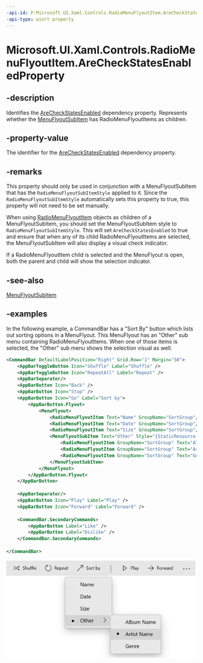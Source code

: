 ```yaml
---
-api-id: P:Microsoft.UI.Xaml.Controls.RadioMenuFlyoutItem.AreCheckStatesEnabledProperty
-api-type: winrt property
---
```


# Microsoft.UI.Xaml.Controls.RadioMenuFlyoutItem.AreCheckStatesEnabledProperty

<!--
public static Windows.UI.Xaml.DependencyProperty AreCheckStatesEnabledProperty { get; }
-->


## -description

Identifies the [AreCheckStatesEnabled](radiomenuflyoutitem_arecheckstatesenabled.md) dependency property.
Represents whether the [MenuFlyoutSubItem](menuflyoutsubitem.md) has RadioMenuFlyoutItems as children.

## -property-value

The identifier for the [AreCheckStatesEnabled](radiomenuflyoutitem_arecheckstatesenabled.md) dependency property.

## -remarks
This property should only be used in conjunction with a MenuFlyoutSubItem that has the `RadioMenuFlyoutSubItemStyle` applied to it. Since the `RadioMenuFlyoutSubItemStyle` automatically sets this property to true, this property will not need to be set manually.

When using [RadioMenuFlyoutItem](radiomenuflyoutitem.md) objects as children of a MenuFlyoutSubItem, you should set the MenuFlyoutSubItem style to `RadioMenuFlyoutSubItemStyle`. This will set `AreCheckStatesEnabled` to true and ensure that when any of its child RadioMenuFlyoutItems are selected, the MenuFlyoutSubItem will also display a visual check indicator.

If a RadioMenuFlyoutItem child is selected and the MenuFlyout is open, both the parent and child will show the selection indicator.

## -see-also
[MenuFlyoutSubItem](menuflyoutsubitem.md)

## -examples
In the following example, a CommandBar has a "Sort By" button which lists out sorting options in a MenuFlyout. This MenuFlyout has an "Other" sub menu containing RadioMenuFlyoutItems. When one of those items is selected, the "Other" sub menu shows the selection visual as well.

```xml
<CommandBar DefaultLabelPosition="Right" Grid.Row="1" Margin="50">
    <AppBarToggleButton Icon="Shuffle" Label="Shuffle" />
    <AppBarToggleButton Icon="RepeatAll" Label="Repeat" />
    <AppBarSeparator/>
    <AppBarButton Icon="Back" />
    <AppBarButton Icon="Stop" />
    <AppBarButton Icon="Go" Label="Sort by">
        <AppBarButton.Flyout>
            <MenuFlyout>
                <RadioMenuFlyoutItem Text="Name" GroupName="SortGroup"/>
                <RadioMenuFlyoutItem Text="Date" GroupName="SortGroup"/>
                <RadioMenuFlyoutItem Text="Size" GroupName="SortGroup"/>
                <MenuFlyoutSubItem Text="Other" Style="{StaticResource RadioMenuFlyoutSubItemStyle}">
                    <RadioMenuFlyoutItem GroupName="SortGroup" Text="Album Name"/>
                    <RadioMenuFlyoutItem GroupName="SortGroup" Text="Artist Name"/>
                    <RadioMenuFlyoutItem GroupName="SortGroup" Text="Genre"/>
                </MenuFlyoutSubItem>
            </MenuFlyout>
        </AppBarButton.Flyout>
    </AppBarButton>

    <AppBarSeparator/>
    <AppBarButton Icon="Play" Label="Play" />
    <AppBarButton Icon="Forward" Label="Forward" />

    <CommandBar.SecondaryCommands>
        <AppBarButton Label="Like" />
        <AppBarButton Label="Dislike" />
    </CommandBar.SecondaryCommands>

</CommandBar>
```

![Menu with RadioMenuFlyoutItems](images/controls/radiomenuflyoutitem.png)

